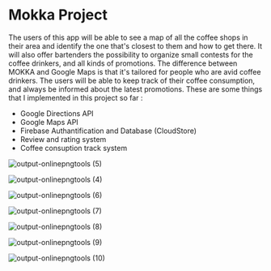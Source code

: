 # Mokka Project 

   The users of this app will be able to see a map of all the
coffee shops in their area and identify the one that's closest to them and
how to get there. It will also offer bartenders the possibility to organize
small contests for the coffee drinkers, and all kinds of promotions. The
difference between MOKKA and Google Maps is that it's tailored for people
who are avid coffee drinkers. The users will be able to keep track of their
coffee consumption, and always be informed about the latest promotions. 
These are some things that I implemented in this project so far :
 - Google Directions API
 - Google Maps API
 - Firebase Authantification and Database (CloudStore)
 - Review and rating system
 - Coffee consuption track system
 
![output-onlinepngtools (5)](https://user-images.githubusercontent.com/53866394/66708106-1a8d1480-ed54-11e9-9505-40f99c420de7.png)
 
![output-onlinepngtools (4)](https://user-images.githubusercontent.com/53866394/66708116-2ed11180-ed54-11e9-8c91-494b9aae9762.png)

![output-onlinepngtools (6)](https://user-images.githubusercontent.com/53866394/66708121-427c7800-ed54-11e9-8a8a-46534c88061a.png)

![output-onlinepngtools (7)](https://user-images.githubusercontent.com/53866394/66708142-94bd9900-ed54-11e9-97e3-ac466728a3fa.png)

![output-onlinepngtools (8)](https://user-images.githubusercontent.com/53866394/66708146-a141f180-ed54-11e9-8c2f-b99a826a5dcb.png)

![output-onlinepngtools (9)](https://user-images.githubusercontent.com/53866394/66708152-abfc8680-ed54-11e9-8cb4-bb5f02a293df.png)

![output-onlinepngtools (10)](https://user-images.githubusercontent.com/53866394/66708197-6ee4c400-ed55-11e9-9169-464204dc650a.png)








